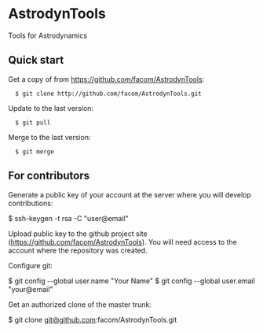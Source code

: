AstrodynTools
=============

Tools for Astrodynamics

Quick start
-----------

Get a copy of from https://github.com/facom/AstrodynTools:

      $ git clone http://github.com/facom/AstrodynTools.git

Update to the last version:
       
      $ git pull

Merge to the last version:

      $ git merge

For contributors
----------------

Generate a public key of your account at the server where you will
develop contributions:

   $ ssh-keygen -t rsa -C "user@email"

Upload public key to the github project site
(https://github.com/facom/AstrodynTools).  You will need access to the
account where the repository was created.

Configure git:

   $ git config --global user.name "Your Name"
   $ git config --global user.email "your@email"

Get an authorized clone of the master trunk:

   $ git clone git@github.com:facom/AstrodynTools.git
